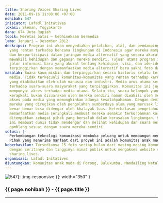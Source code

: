 ```yaml
---
title: Sharing Voices Sharing Lives
date: 2011-09-16 11:08:00 +07:00
nohibah: 547
inisiator: Lafadl Initatives
lokasi: Sleman, Yogyakarta
dana: 674 Juta Rupiah
topik: Meretas batas – kebhinekaan bermedia
lama: Januari – Desember 2012
deskripsi: Program ini akan menyediakan pelatihan, alat, dan pendampingan pada masyarakat
  yang rentan terhadap bencana lingkungan di Indonesia agar mereka mampu membangun
  dan berpartisipasi dalam jaringan media alternatif yang secara akurat benar-benar
  mewakili kehidupan dan gagasan mereka sendiri. Tujuan utama program ini adalah membuka
  jalur informasi baru yang akurat tentang kehidupan, visi, dan ide-ide masyarakat
  terpinggirkan dengan memanfaatkan media alternatif baru yakni foto dan website.
masalah: Suara kaum miskin dan terpinggirkan secara historis selalu tersingkir dari
  media. Tidak terkecuali komunitas-komunitas yang rentan terhadap kerusakan lingkungan
  yang diakibatkan oleh ulah manusia dan industri. Media arus utama seringkali abai
  terhadap suara-suara masyarakat yang terpinggirkan. Komunitas ini juga nyaris tidak
  mempunyai akses terhadap media utama. Selain itu, suara kelompok yang terpinggirkan
  kerapkali bukan disuarakan oleh mereka sendiri namun diwakili oleh mereka yang punya
  akses pada media yang memungkinkan adanya kesalahpahaman. Dengan demikian, suara
  mereka yang dirugikan oleh pengolahan sumberdaya alam yang merusak lingkungan tidak
  benar-benar bisa didengar oleh khalayak luas. Keterbatasan pengetahuan dan kecakapan
  memanfaatkan media seringkali membuat mereka semakin terkorbankan karena selalu
  ditempatkan sebagai pihak yang bersalah dalam kerusakan lingkungan. Segala keterbatasan
  ini membuat dunia tidak mendengar dan melihat kehidupan dan suara mereka secara
  gamblang sesuai dengan suara mereka sendiri.
solusi: |-
  Perkembangan teknologi komunikasi membuka peluang untuk membangun media alternatif guna menyediakan akses bagi komunitas terpinggirkan untuk ambil bagian dan berbagi kisah dalam percakapan global baru. Sehingga dimungkinkan suatu pemberdayaan masyarakat terpinggirkan dengan memberikan kemampuan dan kecakapan untuk mengartikulasikan pengalaman dan hidup mereka kepada publik global. Upaya ini dilakukan dengan membangun media baru dan jaringan media alternatif antar komunitas. Satu portal web akan dibangun untuk mempertemukan ide dan kehidupan antar berbagai komuntas yang mengalami kerugian akibat pengelolaan sumberdaya alam yang tidak adil. Komunitas tersebut ada di Porong, Bulukumba, Mandailing Natal, dan Pati. Masing-masing komunitas akan mendapatkan pelatihan foto dokumenter dan penulisan jurnalistik yang nantinya akan ditampilkan dalam portal web bersama tersebut. Dengan demikian akan terdapat suara warga secara visual (foto) maupun tulisan.
  Pihak yang menerima manfaat dari proyek ini adalah komunitas anak muda di Porong, Bulukumba, Mandailing Natal, dan Pati.
keberhasilan: Tersedianya 15 foto setiap bulan dari masing-masing komunitas beserta
  dengan ceritanya dan tingginya minat publik untuk mengakses website sharing voices
  sharing lives.
organisasi: Lafadl Initatives
diuntungkan: komunitas anak muda di Porong, Bulukumba, Mandailing Natal, dan Pati
---
```


![547](/static/img/hibahcmb/547.png){: .img-responsive }{: width="350" }

### {{ page.nohibah }} - {{ page.title }}

---
